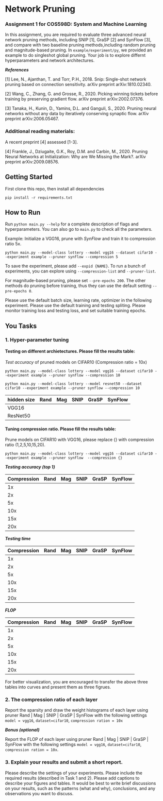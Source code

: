# Network Pruning
### Assignment 1 for COS598D: System and Machine Learning

In this assignment, you are required to evaluate three advanced neural network pruning methods, including SNIP [1], GraSP [2] and SynFlow [3], and compare with two baseline pruning methods,including random pruning and magnitude-based pruning. In `example/experiment/py`, we provided an example to do singleshot global pruning. Your job is to explore differnt hyperparameters and network architectures.

***References***

[1] Lee, N., Ajanthan, T. and Torr, P.H., 2018. Snip: Single-shot network pruning based on connection sensitivity. arXiv preprint arXiv:1810.02340.

[2] Wang, C., Zhang, G. and Grosse, R., 2020. Picking winning tickets before training by preserving gradient flow. arXiv preprint arXiv:2002.07376.

[3] Tanaka, H., Kunin, D., Yamins, D.L. and Ganguli, S., 2020. Pruning neural networks without any data by iteratively conserving synaptic flow. arXiv preprint arXiv:2006.05467.

### Additional reading materials:

A recent preprint [4] assessed [1-3].

[4] Frankle, J., Dziugaite, G.K., Roy, D.M. and Carbin, M., 2020. Pruning Neural Networks at Initialization: Why are We Missing the Mark?. arXiv preprint arXiv:2009.08576.

## Getting Started
First clone this repo, then install all dependencies
```
pip install -r requirements.txt
```

## How to Run 
Run `python main.py --help` for a complete description of flags and hyperparameters. You can also go to `main.py` to check all the parameters. 

Example: Initialize a VGG16, prune with *SynFlow* and train it to compression ratio 5x.
```
python main.py --model-class lottery --model vgg16 --dataset cifar10 --experiment example --pruner synflow --compression 5
```

To save the experiment, please add `--expid {NAME}`. To run a bunch of experiments, you can explore using `--compression-list` and `--pruner-list`.

For magnitude-based pruning, please set `--pre-epochs 200`. The other methods do pruning before training, thus they can use the default setting `--pre-epochs 0`.

Please use the default batch size, learning rate, optimizer in the following experiment. Please use the default training and testing spliting. Please monitor training loss and testing loss, and set suitable training epochs.

## You Tasks

### 1. Hyper-parameter tuning

#### Testing on different archietectures. Please fill the results table:
*Test accuracy* of pruned models on CIFAR10 (Compression ratio = 10x)
```
python main.py --model-class lottery --model vgg16 --dataset cifar10 --experiment example --pruner synflow --compression 10
```
```
python main.py --model-class lottery --model resnet50 --dataset cifar10 --experiment example --pruner synflow --compression 10
```
|   hidden size  |   Rand |  Mag |  SNIP |  GraSP | SynFlow       |   
|----------------|-------------|-------------|-------------|---------------|----------------|
| VGG16 |    |      |        |     |         |
| ResNet50 |    |      |        |      |         |


#### Tuning compression ratio. Please fill the results table:
Prune models on CIFAR10 with VGG16, please replace {} with compression ratio (1,2,5,10,15,20).

```
python main.py --model-class lottery --model vgg16 --dataset cifar10 --experiment example --pruner synflow  --compression {}
```
***Testing accuracy (top 1)***

|   Compression |   Rand |  Mag |  SNIP |  GraSP | SynFlow       |   
|----------------|-------------|-------------|-------------|---------------|----------------|
| 1x|    |      |        |     |         |
| 2x|    |      |        |     |         |
| 5x |    |      |        |      |         |
| 10x|    |      |        |      |         |
| 15x|    |      |        |      |         |
| 20x|    |      |        |      |         |

***Testing time***

|   Compression |   Rand |  Mag |  SNIP |  GraSP | SynFlow       |   
|----------------|-------------|-------------|-------------|---------------|----------------|
| 1x|    |      |        |     |         |
| 2x|    |      |        |     |         |
| 5x |    |      |        |      |         |
| 10x|    |      |        |      |         |
| 15x|    |      |        |      |         |
| 20x|    |      |        |      |         |


***FLOP***

|   Compression |   Rand |  Mag |  SNIP |  GraSP | SynFlow       |   
|----------------|-------------|-------------|-------------|---------------|----------------|
| 1x|    |      |        |     |         |
| 2x|    |      |        |     |         |
| 5x |    |      |        |      |         |
| 10x|    |      |        |      |         |
| 15x|    |      |        |      |         |
| 20x|    |      |        |      |         |

For better visualization, you are encouraged to transfer the above three tables into curves and present them as three figrues.
### 2. The compression ratio of each layer
Report the sparsity and draw the weight histograms of each layer using pruner Rand |  Mag |  SNIP |  GraSP | SynFlow with the following settings
`model = vgg16`, `dataset=cifar10`, `compression ration = 10x`

***Bonus (optional)***

Report the FLOP of each layer using pruner Rand |  Mag |  SNIP |  GraSP | SynFlow with the following settings
`model = vgg16`, `dataset=cifar10`, `compression ration = 10x`.
### 3. Explain your results and submit a short report.
Please describe the settings of your experiments. Please include the required results (described in Task 1 and 2). Please add captions to describe your figures and tables. It would be best to write brief discussions on your results, such as the patterns (what and why), conclusions, and any observations you want to discuss.  
